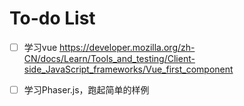 # To-do List

- [ ] 学习vue https://developer.mozilla.org/zh-CN/docs/Learn/Tools_and_testing/Client-side_JavaScript_frameworks/Vue_first_component
- [ ] 学习Phaser.js，跑起简单的样例



